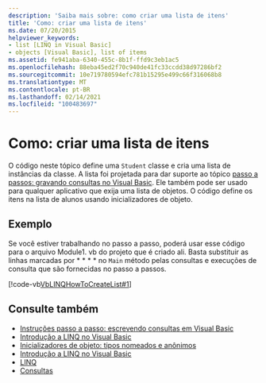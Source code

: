 ```yaml
---
description: 'Saiba mais sobre: como criar uma lista de itens'
title: 'Como: criar uma lista de itens'
ms.date: 07/20/2015
helpviewer_keywords:
- list [LINQ in Visual Basic]
- objects [Visual Basic], list of items
ms.assetid: fe941aba-6340-455c-8b1f-ffd9c3eb1ac5
ms.openlocfilehash: 88eba45ed2f70c940de41fc33ccdd38d97286bf2
ms.sourcegitcommit: 10e719780594efc781b15295e499c66f316068b8
ms.translationtype: MT
ms.contentlocale: pt-BR
ms.lasthandoff: 02/14/2021
ms.locfileid: "100483697"
---
```

# <a name="how-to-create-a-list-of-items"></a>Como: criar uma lista de itens

O código neste tópico define uma `Student` classe e cria uma lista de instâncias da classe. A lista foi projetada para dar suporte ao tópico [passo a passos: gravando consultas no Visual Basic](walkthrough-writing-queries.md). Ele também pode ser usado para qualquer aplicativo que exija uma lista de objetos. O código define os itens na lista de alunos usando inicializadores de objeto.  
  
## <a name="example"></a>Exemplo  

 Se você estiver trabalhando no passo a passo, poderá usar esse código para o arquivo Module1. vb do projeto que é criado ali. Basta substituir as linhas marcadas por * * * * no `Main` método pelas consultas e execuções de consulta que são fornecidas no passo a passos.  
  
 [!code-vb[VbLINQHowToCreateList#1](~/samples/snippets/visualbasic/VS_Snippets_VBCSharp/VbLINQHowToCreateList/VB/Class1.vb#1)]  
  
## <a name="see-also"></a>Consulte também

- [Instruções passo a passo: escrevendo consultas em Visual Basic](walkthrough-writing-queries.md)
- [Introdução a LINQ no Visual Basic](getting-started-with-linq.md)
- [Inicializadores de objeto: tipos nomeados e anônimos](../../language-features/objects-and-classes/object-initializers-named-and-anonymous-types.md)
- [Introdução a LINQ no Visual Basic](../../language-features/linq/introduction-to-linq.md)
- [LINQ](../../language-features/linq/index.md)
- [Consultas](../../../language-reference/queries/index.md)

